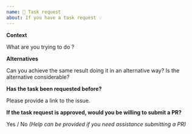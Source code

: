 ```yaml
---
name: 📃 Task request
about: If you have a task request 💡
---
```


**Context**

What are you trying to do ?

**Alternatives**

Can you achieve the same result doing it in an alternative way? Is the alternative considerable?

**Has the task been requested before?**

Please provide a link to the issue.

**If the task request is approved, would you be willing to submit a PR?**

Yes / No _(Help can be provided if you need assistance submitting a PR)_
